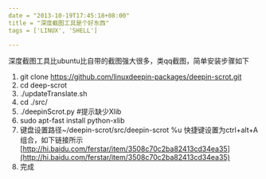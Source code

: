 ```yaml
---
date = "2013-10-19T17:45:18+08:00"
title = "深度截图工具是个好东西"
tags = ['LINUX', 'SHELL']

---
```


深度截图工具比ubuntu比自带的截图强大很多，类qq截图，简单安装步骤如下

1.  git clone https://github.com/linuxdeepin-packages/deepin-scrot.git
2.  cd deep-scrot<!--more-->
3.  ./updateTranslate.sh
4.  cd ./src/
5.  ./deepinScrot.py #提示缺少Xlib
6.  sudo apt-fast install python-xlib
7.  键盘设置路径~/deepin-scrot/src/deepin-scrot %u 快捷键设置为ctrl+alt+A组合，如下链接所示[http://hi.baidu.com/ferstar/item/3508c70c2ba82413cd34ea35](http://hi.baidu.com/ferstar/item/3508c70c2ba82413cd34ea35)
8.  完成
